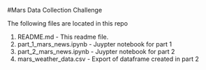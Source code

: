 #Mars Data Collection Challenge

The following files are located in this repo

1. README.md - This readme file.
2. part_1_mars_news.ipynb - Juypter notebook for part 1
3. part_2_mars_news.ipynb - Juypter notebook for part 2
6. mars_weather_data.csv - Export of dataframe created in part 2
